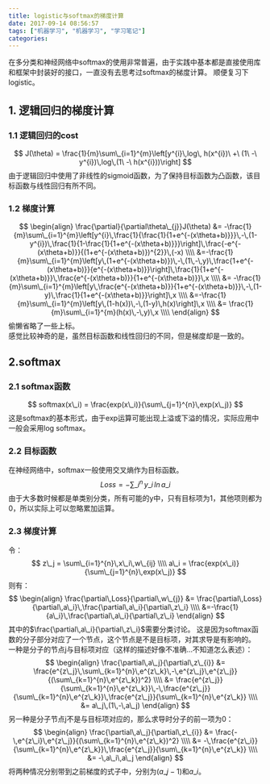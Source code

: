```yaml
---
title: logistic与softmax的梯度计算
date: 2017-09-14 08:56:57
tags: ["机器学习", "机器学习", "学习笔记"]
categories:
---
```

在多分类和神经网络中softmax的使用非常普遍，由于实践中基本都是直接使用库和框架中封装好的接口，一直没有去思考过softmax的梯度计算。
顺便复习下logistic。

## 1. 逻辑回归的梯度计算
### 1.1 逻辑回归的cost
$$ J(\theta) = \frac{1}{m}\sum\_{i=1}^{m}\left[y^{i}\,log\, h(x^{i})\ +\ (1\ -\ y^{i})\,log\,(1\ -\ h(x^{i}))\right] $$
由于逻辑回归中使用了非线性的sigmoid函数，为了保持目标函数为凸函数，该目标函数与线性回归有所不同。
<!-- more -->
### 1.2 梯度计算
$$
\begin{align}
\frac{\partial}{\partial\theta\_{j}}J(\theta) &= -\frac{1}{m}\sum\_{i=1}^{m}\left[y^{i}\,\frac{1}{\frac{1}{1+e^{-(x\theta+b)}}}\,-\,(1-y^{i})\,\frac{1}{1-\frac{1}{1+e^{-(x\theta+b)}}}\right]\,\frac{-e^{-(x\theta+b)}}{(1+e^{-(x\theta+b)})^{2}}\,(-x) \\\\
&=-\frac{1}{m}\sum\_{i=1}^{m}\left[y\,(1+e^{-(x\theta+b)})\,-\,(1\,-\,y)\,\frac{1+e^{-(x\theta+b)}}{e^{-(x\theta+b)}}\right]\,\frac{1}{1+e^{-(x\theta+b)}}\,\frac{e^{-(x\theta+b)}}{1+e^{-(x\theta+b)}}\,x \\\\
&= -\frac{1}{m}\sum\_{i=1}^{m}\left[y\,\frac{e^{-(x\theta+b)}}{1+e^{-(x\theta+b)}}\,-\,(1-y)\,\frac{1}{1+e^{-(x\theta+b)}}\right]\,x \\\\
&=-\frac{1}{m}\sum\_{i=1}^{m}\left[y\,(1-h(x))\,-\,(1-y)\,h(x)\right]\,x \\\\
&= \frac{1}{m}\sum\_{i=1}^{m}(h(x)\,-\,y)\,x \\\\
\end{align}
$$
偷懒省略了一些上标。  
感觉比较神奇的是，虽然目标函数和线性回归的不同，但是梯度却是一致的。

## 2.softmax
### 2.1 softmax函数
$$ softmax(x\_i) = \frac{exp(x\_i)}{\sum\_{j=1}^{n}\,exp(x\_j)} $$
这是softmax的基本形式，由于exp运算可能出现上溢或下溢的情况，实际应用中一般会采用log softmax。
### 2.2 目标函数
在神经网络中，softmax一般使用交叉熵作为目标函数。
$$ Loss = -\sum\_{i}^{n}\,y\_{i}\,ln\,a\_{i} $$
由于大多数时候都是单类别分类，所有可能的y中，只有目标项为1，其他项则都为0，所以实际上可以忽略累加运算。
### 2.3 梯度计算
令：
$$ z\_j = \sum\_{i=1}^{n}\,x\_i\,w\_{ij} \\\\
a\_i = \frac{exp(x\_i)}{\sum\_{j=1}^{n}\,exp(x\_j)} $$
则有：
$$
\begin{align}
\frac{\partial\,Loss}{\partial\,w\_{j}} &= \frac{\partial\,Loss}{\partial\,a\_i}\,\frac{\partial\,a\_i}{\partial\,z\_i} \\\\
&=-\frac{1}{a\_i}\,\frac{\partial\,a\_i}{\partial\,z\_i}
\end{align}
$$
其中的$\frac{\partial\,a\_i}{\partial\,z\_i}$需要分类讨论。
这是因为softmax函数的分子部分对应了一个节点，这个节点是不是目标项，对其求导是有影响的。  
一种是分子的节点j与目标项对应（这样的描述好像不准确...不知道怎么表述）：
$$
\begin{align}
\frac{\partial\,a\_j}{\partial\,z\_{i}} &= \frac{e^{z\_j}\,\sum\_{k=1}^{n}\,e^{z\_k}\,-\,e^{z\_j}\,e^{z\_j}}{(\sum\_{k=1}^{n}\,e^{z\_k})^2} \\\\
&= \frac{e^{z\_j}}{\sum\_{k=1}^{n}\,e^{z\_k}}\,-\,\frac{e^{z\_j}}{\sum\_{k=1}^{n}\,e^{z\_k}}\,\frac{e^{z\_j}}{\sum\_{k=1}^{n}\,e^{z\_k}} \\\\
&= a\_j\,(1\,-\,a\_j)
\end{align}
$$
另一种是分子节点j不是与目标项对应的，那么求导时分子的前一项为0：
$$
\begin{align}
\frac{\partial\,a\_j}{\partial\,z\_{i}} &= \frac{-\,e^{z\_i}\,e^{z\_j}}{(\sum\_{k=1}^{n}\,e^{z\_k})^2} \\\\
&= -\,\frac{e^{z\_i}}{\sum\_{k=1}^{n}\,e^{z\_k}}\,\frac{e^{z\_j}}{\sum\_{k=1}^{n}\,e^{z\_k}} \\\\
&= -\,a\_i\,a\_j
\end{align}
$$
将两种情况分别带到之前梯度的式子中，分别为$(a\_j-1)$和$a\_i$。
